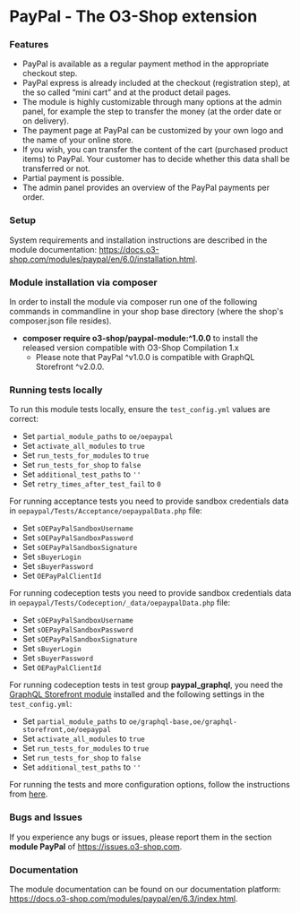PayPal - The O3-Shop extension
======

### Features

* PayPal is available as a regular payment method in the appropriate checkout step.
* PayPal express is already included at the checkout (registration step), at the so called “mini cart” and at the product detail pages.
* The module is highly customizable through many options at the admin panel, for example the step to transfer the money (at the order date or on delivery).
* The payment page at PayPal can be customized by your own logo and the name of your online store.
* If you wish, you can transfer the content of the cart (purchased product items) to PayPal. Your customer has to decide whether this data shall be transferred or not.
* Partial payment is possible.
* The admin panel provides an overview of the PayPal payments per order.

### Setup

System requirements and installation instructions are described in the module documentation: https://docs.o3-shop.com/modules/paypal/en/6.0/installation.html.

### Module installation via composer

In order to install the module via composer run one of the following commands in commandline in your shop base directory 
(where the shop's composer.json file resides).
* **composer require o3-shop/paypal-module:^1.0.0** to install the released version compatible with O3-Shop Compilation 1.x
  * Please note that PayPal ^v1.0.0 is compatible with GraphQL Storefront ^v2.0.0.

### Running tests locally

To run this module tests locally, ensure the `test_config.yml` values are correct:
- Set `partial_module_paths` to `oe/oepaypal`
- Set `activate_all_modules` to `true`
- Set `run_tests_for_modules` to `true`
- Set `run_tests_for_shop` to `false`
- Set `additional_test_paths` to `''`
- Set `retry_times_after_test_fail` to `0`

For running acceptance tests you need to provide sandbox credentials data in `oepaypal/Tests/Acceptance/oepaypalData.php` file:
- Set `sOEPayPalSandboxUsername`
- Set `sOEPayPalSandboxPassword`
- Set `sOEPayPalSandboxSignature`
- Set `sBuyerLogin`
- Set `sBuyerPassword`
- Set `OEPayPalClientId`

For running codeception tests you need to provide sandbox credentials data in `oepaypal/Tests/Codeception/_data/oepaypalData.php` file:
- Set `sOEPayPalSandboxUsername`
- Set `sOEPayPalSandboxPassword`
- Set `sOEPayPalSandboxSignature`
- Set `sBuyerLogin`
- Set `sBuyerPassword`
- Set `OEPayPalClientId`

For running codeception tests in test group **paypal_graphql**, you need the [GraphQL Storefront module](https://gitlab.o3-shop.com/o3/graphql-storefront-module/) installed
and the following settings in the `test_config.yml`: 
- Set `partial_module_paths` to `oe/graphql-base,oe/graphql-storefront,oe/oepaypal`
- Set `activate_all_modules` to `true`
- Set `run_tests_for_modules` to `true`
- Set `run_tests_for_shop` to `false`
- Set `additional_test_paths` to `''`

For running the tests and more configuration options, follow the instructions from [here](https://gitlab.o3-shop.com/o3/testing_library#running-tests).

### Bugs and Issues

If you experience any bugs or issues, please report them in the section **module PayPal** of https://issues.o3-shop.com.

### Documentation

The module documentation can be found on our documentation platform: https://docs.o3-shop.com/modules/paypal/en/6.3/index.html.
